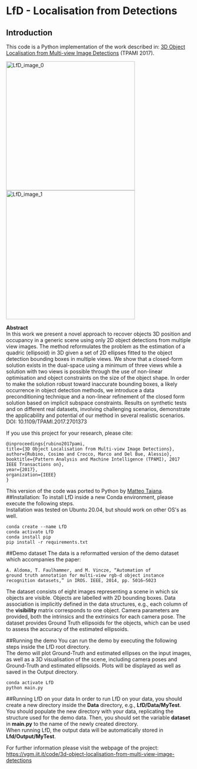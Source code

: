 # LfD - Localisation from Detections
## Introduction
This code is a Python implementation of the work described in:
[3D Object Localisation from Multi-view Image Detections](https://ieeexplore.ieee.org/document/7919240) (TPAMI 2017).

<img src="https://vgm.iit.it/storage/code/intro_pami_2017.png" alt="LfD_image_0" width="350"/><img src="https://vgm.iit.it/storage/code/tango_indoor_pami_2017.png" alt="LfD_image_1" width="350"/>  

**Abstract**  
In this work we present a novel approach to recover objects 3D position and occupancy in a generic scene using only 2D
object detections from multiple view images. The method reformulates the problem as the estimation of a quadric 
(ellipsoid) in 3D given a set of 2D ellipses fitted to the object detection bounding boxes in multiple views. We show 
that a closed-form solution exists in the dual-space using a minimum of three views while a solution with two views is 
possible through the use of non-linear optimisation and object constraints on the size of the object shape. In order to 
make the solution robust toward inaccurate bounding boxes, a likely occurrence in object detection methods, we introduce 
a data preconditioning technique and a non-linear refinement of the closed form solution based on implicit subspace 
constraints. Results on synthetic tests and on different real datasets, involving challenging scenarios, demonstrate the 
applicability and potential of our method in several realistic scenarios. DOI: 10.1109/TPAMI.2017.2701373

If you use this project for your research, please cite:
```
@inproceedings{rubino2017pami,  
title={3D Object Localisation from Multi-view Image Detections},  
author={Rubino, Cosimo and Crocco, Marco and Del Bue, Alessio},  
booktitle={Pattern Analysis and Machine Intelligence (TPAMI), 2017 IEEE Transactions on},  
year={2017},  
organization={IEEE}  
} 
```
This version of the code was ported to Python by [Matteo Taiana](https://iit.it/people/matteo-taiana).
##Installation:
To install LfD inside a new Conda environment, please execute the following steps.  
Installation was tested on Ubuntu 20.04, but should work on other OS's as well.  
```
conda create --name LfD
conda activate LfD
conda install pip
pip install -r requirements.txt
```
##Demo dataset
The data is a reformatted version of the demo dataset which accompanies the paper:
```
A. Aldoma, T. Faulhammer, and M. Vincze, “Automation of
ground truth annotation for multi-view rgb-d object instance
recognition datasets,” in IROS. IEEE, 2014, pp. 5016–5023
```
The dataset consists of eight images representing a scene in which six objects are visible. Objects are labelled with 2D 
bounding boxes. Data association is implicitly defined in the data structures, e.g., each column of the **visibility** 
matrix corresponds to one object. Camera parameters are provided, both the intrinsics and the extrinsics for each camera
pose. The dataset provides Ground Truth ellipsoids for the objects, which can be used to assess the accuracy of the 
estimated ellipsoids. 

##Running the demo
You can run the demo by executing the following steps inside the LfD root directory.  
The demo will plot Ground-Truth and estimated ellipses on the input images, as well as a 3D visualisation of the scene, 
including camera poses and Ground-Truth and estimated ellipsoids. Plots will be displayed as well as saved in the Output 
directory. 
```
conda activate LfD
python main.py
```

##Running LfD on your data
In order to run LfD on your data, you should create a new directory inside the **Data** directory, e.g., 
**LfD/Data/MyTest**. 
You should populate the new directory with your data, replicating the structure used for the demo data. Then, you should 
set the variable **dataset** in **main.py** to the name of the newly created directory.  
When running LfD, the output data will be automatically stored in **Lfd/Output/MyTest**. 


For further information please visit the webpage of the project:
https://vgm.iit.it/code/3d-object-localisation-from-multi-view-image-detections

